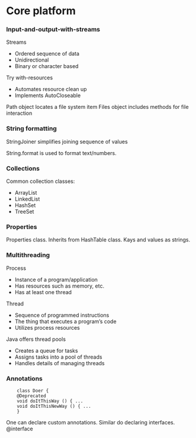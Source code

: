# Core platform

### Input-and-output-with-streams 

Streams
- Ordered sequence of data
- Unidirectional
- Binary or character based

Try with-resources
- Automates resource clean up
- Implements AutoCloseable

Path object locates a file system item
Files object includes methods for file interaction

### String formatting

StringJoiner simplifies joining sequence of values

String.format is used to format text/numbers. 

### Collections

Common collection classes:
- ArrayList
- LinkedList
- HashSet
- TreeSet

### Properties

Properties class. Inherits from HashTable class. Kays and values as strings.

### Multithreading

Process
- Instance of a program/application
- Has resources such as memory, etc.
- Has at least one thread

Thread
- Sequence of programmed instructions
- The thing that executes a program’s code
- Utilizes process resources

Java offers thread pools
- Creates a queue for tasks
- Assigns tasks into a pool of threads
- Handles details of managing threads

### Annotations
        class Doer {
        @Deprecated
        void doItThisWay () { ...
        void doItThisNewWay () { ...
        }

One can declare custom annotations. Similar do declaring interfaces. @interface


